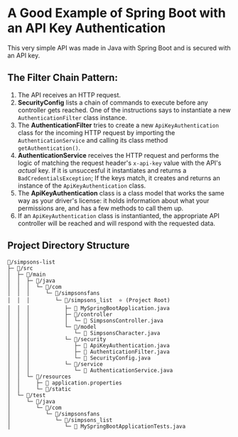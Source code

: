 # A Good Example of Spring Boot with an API Key Authentication
This very simple API was made in Java with Spring Boot and is secured with an API key.
## The Filter Chain Pattern:
1. The API receives an HTTP request.
2. **SecurityConfig** lists a chain of commands to execute before any controller gets reached. One of the instructions says to instantiate a new `AuthenticationFilter` class instance.
3. The **AuthenticationFilter** tries to create a new `ApiKeyAuthentication` class for the incoming HTTP request by importing the `AuthenticationService` and calling its class method `getAuthentication()`.
4. **AuthenticationService** receives the HTTP request and performs the logic of matching the request header's `x-api-key` value with the API's _actual_ key. If it is unsuccesful it instantiates and returns a `BadCredentialsException`; If the keys match, it creates and returns an instance of the `ApiKeyAuthentication` class.
5. The **ApiKeyAuthentication** class is a class model that works the same way as your driver's license: it holds information about what your permissions are, and has a few methods to call them up.
6. If an `ApiKeyAuthentication` class is instantianted, the appropriate API controller will be reached and will respond with the requested data.
## Project Directory Structure
```
📁/simpsons-list
├─ 📁/src
│  ├─ 📁/main
│  │  ├─ 📁/java
│  │  │  └─ 📁/com
│  │  │     └─ 📁/simpsonsfans
│  │  │        └─ 📁/simpsons_list  ⭐ (Project Root)
│  │  │           ├─ 📄 MySpringBootApplication.java
│  │  │           ├─ 📁/controller
│  │  │           │  └─ 📄 SimpsonsController.java
│  │  │           └─ 📁/model
│  │  │              └─ 📄 SimpsonsCharacter.java
│  │  │           └─ 📁/security
│  │  │              ├─ 📄 ApiKeyAuthentication.java
│  │  │              ├─ 📄 AuthenticationFilter.java
│  │  │              └─ 📄 SecurityConfig.java
│  │  │           └─ 📁/service
│  │  │              └─ 📄 AuthenticationService.java
│  │  └─ 📁/resources
│  │     ├─ 📄 application.properties
│  │     └─ 📁/static
│  └─ 📁/test
│     └─ 📁/java
│        └─ 📁/com
│           └─ 📁/simpsonsfans
│              └─ 📁/simpsons_list
│                 └─ 📄 MySpringBootApplicationTests.java
```